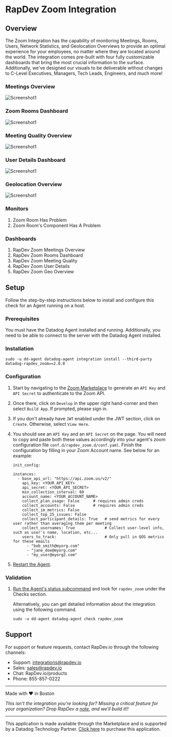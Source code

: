 # RapDev Zoom Integration

## Overview

The Zoom Integration has the capability of monitoring Meetings, Rooms, Users, Network Statistics, and Geolocation Overviews to provide an optimal experience for your employees, no matter where they are located around the world. The integration comes pre-built with four fully customizable dashboards that bring the most crucial information to the surface. Additionally, we've designed our visuals to be deliverable without changes to C-Level Executives, Managers, Tech Leads, Engineers, and much more!

### Meetings Overview
![Screenshot1](https://raw.githubusercontent.com/DataDog/marketplace/master/rapdev_zoom/images/meetings.png)

### Zoom Rooms Dashboard
![Screenshot1](https://raw.githubusercontent.com/DataDog/marketplace/master/rapdev_zoom/images/rooms.png)

### Meeting Quality Overview
![Screenshot1](https://raw.githubusercontent.com/DataDog/marketplace/master/rapdev_zoom/images/meeting_quality.png)

### User Details Dashboard
![Screenshot1](https://raw.githubusercontent.com/DataDog/marketplace/master/rapdev_zoom/images/user_details.png)

### Geolocation Overview
![Screenshot1](https://raw.githubusercontent.com/DataDog/marketplace/master/rapdev_zoom/images/geo.png)

### Monitors

1. Zoom Room Has Problem
2. Zoom Room's Component Has A Problem 

### Dashboards

1. RapDev Zoom Meetings Overview
2. RapDev Zoom Rooms Dashboard
3. RapDev Zoom Meeting Quality
4. RapDev Zoom User Details
5. RapDev Zoom Geo Overview

## Setup

Follow the step-by-step instructions below to install and configure this check for an Agent running on a host. 

### Prerequisites

You must have the Datadog Agent installed and running. Additionally, you need to be able to connect to the server with the Datadog Agent installed.

### Installation

```
sudo ‐u dd‐agent datadog‐agent integration install --third-party datadog-rapdev_zoom==2.0.0
``` 

### Configuration
1. Start by navigating to the [Zoom Marketplace][1] to generate an `API Key` and `API Secret` to authenticate to the Zoom API. 

2. Once there, click on `Develop` in the upper right hand-corner and then select `Build App`. If prompted, please sign in.

3. If you don't already have `JWT` enabled under the JWT section, click on `Create`. Otherwise, select `View Here`.

4. You should see an `API Key` and an `API Secret` on the page. You will need to copy and paste both these values accordingly into your agent's zoom configuration file `conf.d/rapdev_zoom.d/conf.yaml`. 
Finish the configuration by filling in your Zoom Account name. See below for an example:
   
   ```
   init_config: 
   
   instances:
     - base_api_url: "https://api.zoom.us/v2/"
       api_key: <YOUR_API_KEY>
       api_secret: <YOUR_API_SECRET>
       min_collection_interval: 60
       account_name: <YOUR_ACCOUNT_NAME>
       collect_plan_usage: False      # requires admin creds
       collect_accounts: False        # requires admin creds
       collect_im_metrics: False
       collect_top_25_issues: False
       collect_participant_details: True   # send metrics for every user rather than averaging them per meeting
       collect_usernames: True             # Collect user-level info, such as user's name, location, etc...
       users_to_track:                     # Only pull in QOS metrics for these emails
         - "bob_smith@myorg.com"
         - "jane_doe@myorg.com"
         - "my_user@myorg2.com"
   ```
   
5. [Restart the Agent][2].

### Validation

1. [Run the Agent's status subcommand][3] and look for `rapdev_zoom` under the Checks section.

    Alternatively, you can get detailed information about the integration using the following command.
    
    ```
    sudo ‐u dd‐agent datadog‐agent check rapdev_zoom
    ```


## Support
For support or feature requests, contact RapDev.io through the following channels:

- Support: integrations@rapdev.io
- Sales: sales@rapdev.io
- Chat: RapDev.io/products
- Phone: 855-857-0222

---
Made with ❤️ in Boston

*This isn't the integration you're looking for? Missing a critical feature for your organization? Drop RapDev a [note](mailto:integrations@rapdev.io), and we'll build it!!*

---
This application is made available through the Marketplace and is supported by a Datadog Technology Partner. [Click here][4] to purchase this application.

[1]: https://marketplace.zoom.us/
[2]: https://docs.datadoghq.com/agent/guide/agent-commands/#start-stop-and-restart-the-agent
[3]: https://docs.datadoghq.com/agent/guide/agent-commands/#agent-status-and-information
[4]: https://app.datadoghq.com/marketplace/app/rapdev-zoom/pricing
